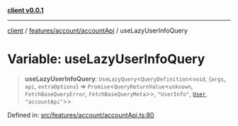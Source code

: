 [**client v0.0.1**](../../../../README.md)

***

[client](../../../../README.md) / [features/account/accountApi](../README.md) / useLazyUserInfoQuery

# Variable: useLazyUserInfoQuery

> **useLazyUserInfoQuery**: `UseLazyQuery`\<`QueryDefinition`\<`void`, (`args`, `api`, `extraOptions`) => `Promise`\<`QueryReturnValue`\<`unknown`, `FetchBaseQueryError`, `FetchBaseQueryMeta`\>\>, `"UserInfo"`, [`User`](../../../../app/models/user/type-aliases/User.md), `"accountApi"`\>\>

Defined in: [src/features/account/accountApi.ts:80](https://github.com/petelc/WMS/blob/0ba5e61a5ede3de744df1a5839724fa19a2a534f/client/src/features/account/accountApi.ts#L80)
